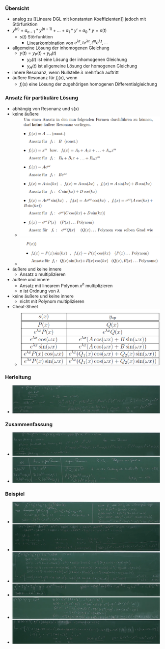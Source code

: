 ### Übersicht
+ analog zu [[Lineare DGL mit konstanten Koeffizienten]] jedoch mit Störfunktion
+ $y^{(n)}+a_{n-1}*y^{(n-1)}+...+a_1*y'+a_0*y=s(t)$
	+ $s(t)$ Störfunktion
		+ Linearkombination von $e^{\lambda t}, te^{\lambda t},t^me^{\lambda t},...$
+ allgemeine Lösung der inhomogenen Gleichung
	+ $y(t)=y_P(t)+y_H(t)$
		+ $y_P(t)$ ist eine Lösung der inhomogenen Gleichung
		+ $y_H(t)$ ist allgemeine Lösung der homogenen Gleichung
+ innere Resonanz, wenn Nullstelle $\lambda$ mehrfach auftritt
+ äußere Resonanz für $f_i(x)$, wenn
	+ $f_i(x)$ eine Lösung der zugehörigen homogenen Differentialgleichung

### Ansatz für partikuläre Lösung
+ abhängig von Resonanz und s(x)
+ keine äußere
	+ ![](Pasted%20image%2020220504123011.png)
	+ ![](Pasted%20image%2020220504123016.png)
+ äußere und keine innere
	+ Ansatz x multiplizieren
+ äußere und innere
	+ Ansatz mit linearem Polynom $x^n$ multiplizieren
	+ n ist Ordnung von $\lambda$
+ keine äußere und keine innere
	+ nicht mit Polynom multiplizieren
+ Cheat-Sheet
	+ ![](Pasted%20image%2020220504154246.png)

### Herleitung
+ ![](Pasted%20image%2020220502143123.png)

### Zusammenfassung
+ ![](Pasted%20image%2020220509144746.png)
+ ![](Pasted%20image%2020220509144715.png)

### Beispiel
+ ![](Pasted%20image%2020220502144122.png)
+ ![](Pasted%20image%2020220502144426.png)
+ ![](Pasted%20image%2020220502152349.png)
+ ![](Pasted%20image%2020220502152440.png)
+ ![](Pasted%20image%2020220502153239.png)
+ ![](Pasted%20image%2020220502153314.png)



